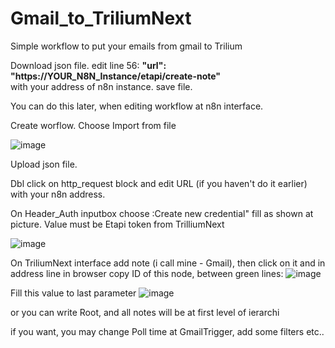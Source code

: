 # Gmail_to_TriliumNext
Simple workflow to put your emails from gmail to Trilium


Download json file. edit line 56:
        **"url": "https://YOUR_N8N_Instance/etapi/create-note"**         
with your address of n8n instance. save file. 

You can do this later, when editing workflow at n8n interface.

        
Create worflow. Choose Import from file

![image](https://github.com/user-attachments/assets/e9532c35-9358-4956-8392-3d39d5e0cf38)

Upload json file.

Dbl click on http_request block and edit URL (if you haven't do it earlier) with your n8n address.

On Header_Auth inputbox choose :Create new credential" fill as shown at picture. Value must be Etapi token from TrilliumNext

![image](https://github.com/user-attachments/assets/2932f247-51c4-4525-ab09-330be6214f1f)



On TriliumNext interface add note (i call mine - Gmail), then click on it and in address line in browser copy ID of this node, between  green lines:
![image](https://github.com/user-attachments/assets/7219595f-5d79-4688-b39e-efe3debc8e25)

Fill this value to last parameter
![image](https://github.com/user-attachments/assets/037438fc-2647-4064-84e0-2f724fc0bc51)

or you can write Root, and all notes will be at first level of ierarchi

if you want, you may change Poll time at GmailTrigger, add some filters etc..
